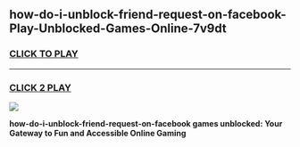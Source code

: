 
## how-do-i-unblock-friend-request-on-facebook-Play-Unblocked-Games-Online-7v9dt
<h3>
<a href="https://premium76.site?title=how-do-i-unblock-friend-request-on-facebook&ref=25A">CLICK TO PLAY</a></h3>
<hr>

<h3>
<a href="https://premium76.site?title=how-do-i-unblock-friend-request-on-facebook&ref=25A">CLICK 2 PLAY</a>
  
</h3>

<a href="https://premium76.site?title=how-do-i-unblock-friend-request-on-facebook&ref=25A"><img src="https://clearcache.store/games.png"></a>


**how-do-i-unblock-friend-request-on-facebook games unblocked: Your Gateway to Fun and Accessible Online Gaming**
